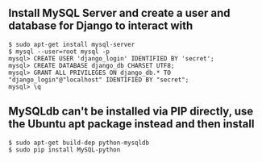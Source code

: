 ## Install MySQL Server and create a user and database for Django to interact with

    $ sudo apt-get install mysql-server
    $ mysql --user=root mysql -p
    mysql> CREATE USER 'django_login' IDENTIFIED BY 'secret';
    mysql> CREATE DATABASE django_db CHARSET UTF8;
    mysql> GRANT ALL PRIVILEGES ON django_db.* TO "django_login"@"localhost" IDENTIFIED BY "secret";
    mysql> \q

## MySQLdb can't be installed via PIP directly, use the Ubuntu apt package instead and then install 

    $ sudo apt-get build-dep python-mysqldb
    $ sudo pip install MySQL-python